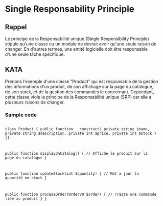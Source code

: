 # Single Responsability Principle

## Rappel
Le principe de la Responsabilité unique (Single Responsibility Principle) stipule qu'une classe ou un module ne devrait avoir qu'une seule raison de changer. En d'autres termes, une entité logicielle doit être responsable d'une seule tâche spécifique.

## KATA
Prenons l'exemple d'une classe "Product" qui est responsable de la gestion des informations d'un produit, de son affichage sur la page du catalogue, de son stock, et de la gestion des commandes le concernant. Cependant, cette classe viole le principe de la Responsabilité unique (SRP) car elle a plusieurs raisons de changer.

### Sample code
<code>
<?php

class Product {
  public function __construct(
    private string $name,
    private string $description,
    private int $price,
    private int $stock
  ) {}

  public function displayOnCatalog() {
      // Affiche le produit sur la page du catalogue
  }

  public function updateStock(int $quantity) {
      // Met à jour la quantité en stock
  }

  public function processOrder(OrderVO $order) {
      // Traite une commande liée au produit
  }
}
</code>
